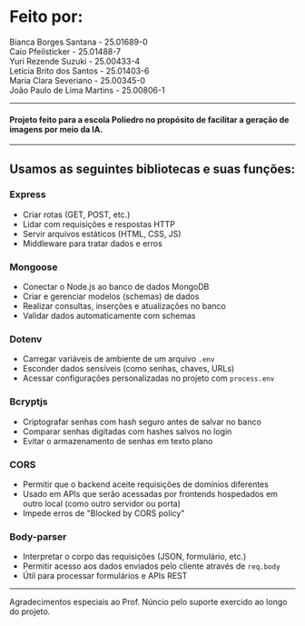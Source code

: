 # Feito por: #
Bianca Borges Santana - 25.01689-0 \
Caio Pfeilsticker - 25.01488-7 \
Yuri Rezende Suzuki - 25.00433-4 \
Letícia Brito dos Santos - 25.01403-6 \
Maria Clara Severiano - 25.00345-0 \
João Paulo de Lima Martins - 25.00806-1
***

#### Projeto feito para a escola Poliedro no propósito de facilitar a geração de imagens por meio da IA.

***
## Usamos as seguintes bibliotecas e suas funções: 


### **Express**

* Criar rotas (GET, POST, etc.)
* Lidar com requisições e respostas HTTP
* Servir arquivos estáticos (HTML, CSS, JS)
* Middleware para tratar dados e erros


### **Mongoose**

* Conectar o Node.js ao banco de dados MongoDB
* Criar e gerenciar modelos (schemas) de dados
* Realizar consultas, inserções e atualizações no banco
* Validar dados automaticamente com schemas


### **Dotenv**

* Carregar variáveis de ambiente de um arquivo `.env`
* Esconder dados sensíveis (como senhas, chaves, URLs)
* Acessar configurações personalizadas no projeto com `process.env`


### **Bcryptjs**

* Criptografar senhas com hash seguro antes de salvar no banco
* Comparar senhas digitadas com hashes salvos no login
* Evitar o armazenamento de senhas em texto plano


### **CORS**

* Permitir que o backend aceite requisições de domínios diferentes
* Usado em APIs que serão acessadas por frontends hospedados em outro local (como outro servidor ou porta)
* Impede erros de "Blocked by CORS policy"


### **Body-parser**

* Interpretar o corpo das requisições (JSON, formulário, etc.)
* Permitir acesso aos dados enviados pelo cliente através de `req.body`
* Útil para processar formulários e APIs REST

***

Agradecimentos especiais ao Prof. Núncio pelo suporte exercido ao longo do projeto.
